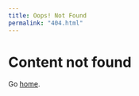 ```yaml
---
title: Oops! Not Found
permalink: "404.html"
---
```


# Content not found

Go <a href="{{ '/' | url }}">home</a>.
